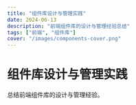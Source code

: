 ```yaml
---
title: "组件库设计与管理实践"
date: 2024-06-13
description: "前端组件库的设计与管理经验总结"
tags: ["前端", "组件库"]
cover: "/images/components-cover.png"
---
```


# 组件库设计与管理实践

总结前端组件库的设计与管理经验。 